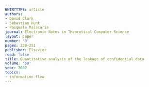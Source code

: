 ```yaml
---
ENTRYTYPE: article
authors:
- David Clark
- Sebastian Hunt
- Pasquale Malacaria
journal: Electronic Notes in Theoretical Computer Science
layout: paper
number: '3'
pages: 238-251
publisher: Elsevier
read: false
title: Quantitative analysis of the leakage of confidential data
volume: '59'
year: 2002
topics:
- information-flow
---
```

